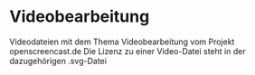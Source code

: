 # Videobearbeitung

Videodateien mit dem Thema Videobearbeitung vom Projekt openscreencast.de
Die Lizenz zu einer Video-Datei steht in der dazugehörigen .svg-Datei

